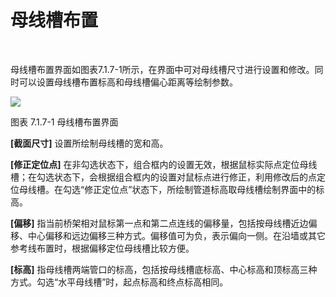 # 母线槽布置
<br/>

母线槽布置界面如图表7.1.7\-1所示，在界面中可对母线槽尺寸进行设置和修改。同时可以设置母线槽布置标高和母线槽偏心距离等绘制参数。

![](file:///C:\Users\pkpm\AppData\Local\Temp\ksohtml5908\wps30.jpg)

图表 7.1.7\-1 母线槽布置界面

**\[截面尺寸\]** 设置所绘制母线槽的宽和高。

**\[修正定位点\]** 在非勾选状态下，组合框内的设置无效，根据鼠标实际点定位母线槽；在勾选状态下，会根据组合框内的设置对鼠标点进行修正，利用修改后的点定位母线槽。在勾选“修正定位点”状态下，所绘制管道标高取母线槽绘制界面中的标高。

**\[偏移\]** 指当前桥架相对鼠标第一点和第二点连线的偏移量，包括按母线槽近边偏移、中心偏移和远边偏移三种方式。偏移值可为负，表示偏向一侧。在沿墙或其它参考线布置时，根据偏移定位母线槽比较方便。

**\[标高\]** 指母线槽两端管口的标高，包括按母线槽底标高、中心标高和顶标高三种方式。勾选“水平母线槽”时，起点标高和终点标高相同。